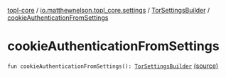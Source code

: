 [topl-core](../../index.md) / [io.matthewnelson.topl_core.settings](../index.md) / [TorSettingsBuilder](index.md) / [cookieAuthenticationFromSettings](./cookie-authentication-from-settings.md)

# cookieAuthenticationFromSettings

`fun cookieAuthenticationFromSettings(): `[`TorSettingsBuilder`](index.md) [(source)](https://github.com/05nelsonm/TorOnionProxyLibrary-Android/blob/master/topl-core/src/main/java/io/matthewnelson/topl_core/settings/TorSettingsBuilder.kt#L288)